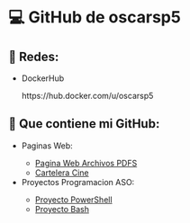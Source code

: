 <h1>💻 GitHub de oscarsp5</h1>

<h2>📱 Redes: </h2>
<ul>
  <li>DockerHub</li>
   <p>https://hub.docker.com/u/oscarsp5</p>
 
  
</ul>


<h2>📂 Que contiene mi GitHub:</h2>

<ul>
  <li>Paginas Web:</li>
  		  <ul>
          <li> <a href="https://github.com/oscarsp5/PaginaWeb-ArchivosPDFS">Pagina Web Archivos PDFS</a> </li>
          <li> <a href="https://github.com/oscarsp5/ProyectoIAW-CarteleraCine">Cartelera Cine</a> </li>
  	    </ul>
  <li>Proyectos Programacion ASO:</li>
    <ul>
          <li> <a href="https://github.com/oscarsp5/Proyecto-PowerShell-ASO">Proyecto PowerShell</a> </li>
          <li> <a href="https://github.com/oscarsp5/Proyecto-ASO-bash">Proyecto Bash</a> </li>
  	    </ul>
</ul>
